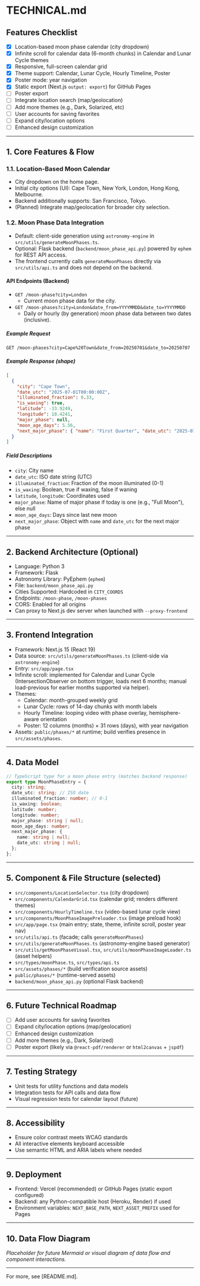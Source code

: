 # TECHNICAL.md

## Features Checklist

- [x] Location-based moon phase calendar (city dropdown)
- [x] Infinite scroll for calendar data (6-month chunks) in Calendar and Lunar Cycle themes
- [x] Responsive, full-screen calendar grid
- [x] Theme support: Calendar, Lunar Cycle, Hourly Timeline, Poster
- [x] Poster mode: year navigation
- [x] Static export (Next.js `output: export`) for GitHub Pages
- [ ] Poster export
- [ ] Integrate location search (map/geolocation)
- [ ] Add more themes (e.g., Dark, Solarized, etc)
- [ ] User accounts for saving favorites
- [ ] Expand city/location options
- [ ] Enhanced design customization

---

## 1. Core Features & Flow

### 1.1. Location-Based Moon Calendar
- City dropdown on the home page.
- Initial city options (UI): Cape Town, New York, London, Hong Kong, Melbourne.
- Backend additionally supports: San Francisco, Tokyo.
- (Planned) Integrate map/geolocation for broader city selection.

### 1.2. Moon Phase Data Integration
- Default: client-side generation using `astronomy-engine` in `src/utils/generateMoonPhases.ts`.
- Optional: Flask backend (`backend/moon_phase_api.py`) powered by `ephem` for REST API access.
- The frontend currently calls `generateMoonPhases` directly via `src/utils/api.ts` and does not depend on the backend.

#### API Endpoints (Backend)
- `GET /moon-phase?city=London`
  - Current moon phase data for the city.
- `GET /moon-phases?city=London&date_from=YYYYMMDD&date_to=YYYYMMDD`
  - Daily or hourly (by generation) moon phase data between two dates (inclusive).

##### Example Request
```
GET /moon-phases?city=Cape%20Town&date_from=20250701&date_to=20250707
```

##### Example Response (shape)
```json
[
  {
    "city": "Cape Town",
    "date_utc": "2025-07-01T00:00:00Z",
    "illuminated_fraction": 0.33,
    "is_waxing": true,
    "latitude": -33.9249,
    "longitude": 18.4241,
    "major_phase": null,
    "moon_age_days": 5.56,
    "next_major_phase": { "name": "First Quarter", "date_utc": "2025-07-02T19:30:07Z" }
  }
]
```

##### Field Descriptions
- `city`: City name
- `date_utc`: ISO date string (UTC)
- `illuminated_fraction`: Fraction of the moon illuminated (0-1)
- `is_waxing`: Boolean, true if waxing, false if waning
- `latitude`, `longitude`: Coordinates used
- `major_phase`: Name of major phase if today is one (e.g., "Full Moon"), else null
- `moon_age_days`: Days since last new moon
- `next_major_phase`: Object with `name` and `date_utc` for the next major phase

---

## 2. Backend Architecture (Optional)

- Language: Python 3
- Framework: Flask
- Astronomy Library: PyEphem (`ephem`)
- File: `backend/moon_phase_api.py`
- Cities Supported: Hardcoded in `CITY_COORDS`
- Endpoints: `/moon-phase`, `/moon-phases`
- CORS: Enabled for all origins
- Can proxy to Next.js dev server when launched with `--proxy-frontend`

---

## 3. Frontend Integration

- Framework: Next.js 15 (React 19)
- Data source: `src/utils/generateMoonPhases.ts` (client-side via `astronomy-engine`)
- Entry: `src/app/page.tsx`
- Infinite scroll: implemented for Calendar and Lunar Cycle (IntersectionObserver on bottom trigger, loads next 6 months; manual load-previous for earlier months supported via helper).
- Themes:
  - Calendar: month-grouped weekly grid
  - Lunar Cycle: rows of 14-day chunks with month labels
  - Hourly Timeline: looping video with phase overlay, hemisphere-aware orientation
  - Poster: 12 columns (months) × 31 rows (days), with year navigation
- Assets: `public/phases/*` at runtime; build verifies presence in `src/assets/phases`.

---

## 4. Data Model

```ts
// TypeScript type for a moon phase entry (matches backend response)
export type MoonPhaseEntry = {
  city: string;
  date_utc: string; // ISO date
  illuminated_fraction: number; // 0-1
  is_waxing: boolean;
  latitude: number;
  longitude: number;
  major_phase: string | null;
  moon_age_days: number;
  next_major_phase: {
    name: string | null;
    date_utc: string | null;
  };
};
```

---

## 5. Component & File Structure (selected)

- `src/components/LocationSelector.tsx` (city dropdown)
- `src/components/CalendarGrid.tsx` (calendar grid; renders different themes)
- `src/components/HourlyTimeline.tsx` (video-based lunar cycle view)
- `src/components/MoonPhaseImagePreloader.tsx` (image preload hook)
- `src/app/page.tsx` (main entry; state, theme, infinite scroll, poster year nav)
- `src/utils/api.ts` (facade; calls `generateMoonPhases`)
- `src/utils/generateMoonPhases.ts` (astronomy-engine based generator)
- `src/utils/getMoonPhaseVisual.tsx`, `src/utils/moonPhaseImageLoader.ts` (asset helpers)
- `src/types/moonPhase.ts`, `src/types/api.ts`
- `src/assets/phases/*` (build verification source assets)
- `public/phases/*` (runtime-served assets)
- `backend/moon_phase_api.py` (optional Flask backend)

---

## 6. Future Technical Roadmap
- [ ] Add user accounts for saving favorites
- [ ] Expand city/location options (map/geolocation)
- [ ] Enhanced design customization
- [ ] Add more themes (e.g., Dark, Solarized)
- [ ] Poster export (likely via `@react-pdf/renderer` or `html2canvas` + `jspdf`)

---

## 7. Testing Strategy
- Unit tests for utility functions and data models
- Integration tests for API calls and data flow
- Visual regression tests for calendar layout (future)

---

## 8. Accessibility
- Ensure color contrast meets WCAG standards
- All interactive elements keyboard accessible
- Use semantic HTML and ARIA labels where needed

---

## 9. Deployment
- Frontend: Vercel (recommended) or GitHub Pages (static export configured)
- Backend: any Python-compatible host (Heroku, Render) if used
- Environment variables: `NEXT_BASE_PATH`, `NEXT_ASSET_PREFIX` used for Pages

---

## 10. Data Flow Diagram
*Placeholder for future Mermaid or visual diagram of data flow and component interactions.*

---

For more, see [README.md]. 